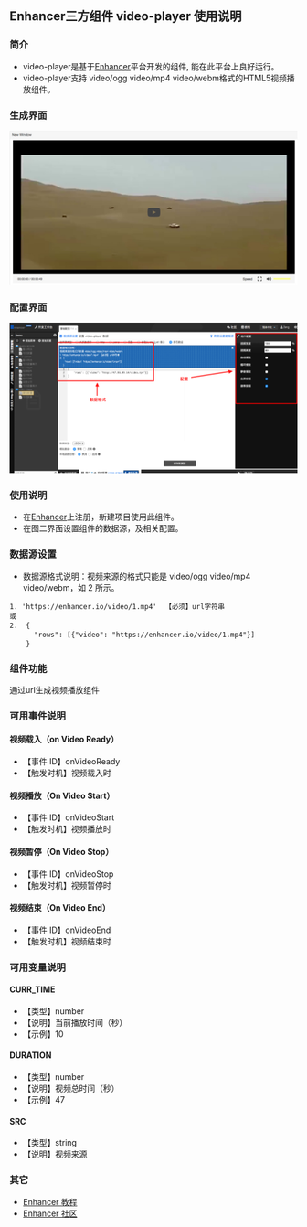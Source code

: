 ## Enhancer三方组件 video-player 使用说明
### 简介
- video-player是基于[Enhancer](https://enhancer.io)平台开发的组件, 能在此平台上良好运行。
- video-player支持 video/ogg video/mp4 video/webm格式的HTML5视频播放组件。

### 生成界面
![](https://github.com/ZengXiangJun/video-player/blob/master/images/2.jpg)
### 配置界面
![](https://github.com/ZengXiangJun/video-player/blob/master/images/1.png)

### 使用说明
- 在[Enhancer](https://enhancer.io)上注册，新建项目使用此组件。
- 在图二界面设置组件的数据源，及相关配置。

### 数据源设置
- 数据源格式说明：视频来源的格式只能是 video/ogg video/mp4 video/webm，如 2 所示。
```
1. 'https://enhancer.io/video/1.mp4'  【必须】url字符串
或
2.  {
      "rows": [{"video": "https://enhancer.io/video/1.mp4"}]
    }
```

### 组件功能
通过url生成视频播放组件


### 可用事件说明
#### 视频载入（on Video Ready）
- 【事件 ID】onVideoReady
- 【触发时机】视频载入时

#### 视频播放（On Video Start）
- 【事件 ID】onVideoStart
- 【触发时机】视频播放时

#### 视频暂停（On Video Stop）
- 【事件 ID】onVideoStop
- 【触发时机】视频暂停时

#### 视频结束（On Video End）
- 【事件 ID】onVideoEnd
- 【触发时机】视频结束时

### 可用变量说明
#### CURR_TIME
- 【类型】number
- 【说明】当前播放时间（秒）
- 【示例】10

#### DURATION
- 【类型】number
- 【说明】视频总时间（秒）
- 【示例】47

#### SRC
- 【类型】string
- 【说明】视频来源

### 其它
- [Enhancer 教程](https://enhancer.io/tutorials)
- [Enhancer 社区](https://forum.enhancer.io/#p=1&t=5)
